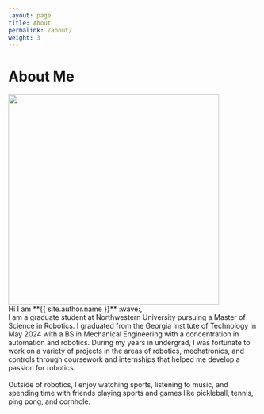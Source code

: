 ```yaml
---
layout: page
title: About
permalink: /about/
weight: 3
---
```


# About Me
<div style="flex: 1; text-align: left;">
    <img src="{{ site.url }}{{ site.baseurl }}/media/picture.jpg" width="425"/>
</div>
Hi I am **{{ site.author.name }}** :wave:,<br>
I am a graduate student at Northwestern University pursuing a Master of Science in Robotics. I graduated from the Georgia Institute of Technology in May 2024 with a BS in Mechanical Engineering with a concentration in automation and robotics. During my years in undergrad, I was fortunate to work on a variety of projects in the areas of robotics, mechatronics, and controls through coursework and internships that helped me develop a passion for robotics.
<br>
<br>
Outside of robotics, I enjoy watching sports, listening to music, and spending time with friends playing sports and games like pickleball, tennis, ping pong, and cornhole.

<!-- <div class="row">
{% include about/skills.html title="Programming Skills" source=site.data.programming-skills %}
{% include about/skills.html title="Other Skills" source=site.data.other-skills %}
</div>

<div class="row">
{% include about/timeline.html %}
</div> -->